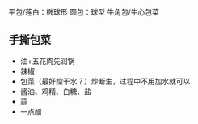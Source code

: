 平包/莲白：椭球形
圆包：球型
牛角包/牛心包菜


## 手撕包菜
- 油+五花肉先润锅
- 辣椒
- 包菜（最好控干水？）炒断生，过程中不用加水就可以
- 酱油、鸡精、白糖、盐
- 蒜
- 一点醋